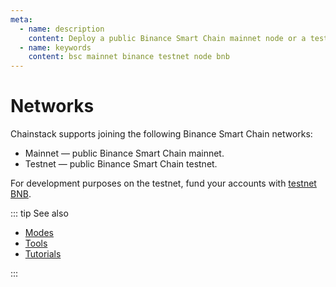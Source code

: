 ```yaml
---
meta:
  - name: description
    content: Deploy a public Binance Smart Chain mainnet node or a testnet node with the Chainstack managed blockchain services in minutes.
  - name: keywords
    content: bsc mainnet binance testnet node bnb
---
```


# Networks

Chainstack supports joining the following Binance Smart Chain networks:

* Mainnet — public Binance Smart Chain mainnet.
* Testnet — public Binance Smart Chain testnet.

For development purposes on the testnet, fund your accounts with [testnet BNB](https://testnet.binance.org/faucet-smart).

::: tip See also

* [Modes](/operations/bsc/modes)
* [Tools](/operations/bsc/tools)
* [Tutorials](/tutorials/bsc/)

:::
